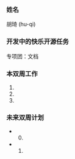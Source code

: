 ### 姓名

胡琦 (hu-qi)

### 开发中的快乐开源任务

专项团：文档

### 本双周工作

1. 
2. 
3. 


### 未来双周计划

- 0. 
- 1. 


<!-- ### 参考资料 -->